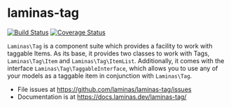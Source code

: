 # laminas-tag

[![Build Status](https://travis-ci.com/laminas/laminas-tag.svg?branch=master)](https://travis-ci.com/laminas/laminas-tag)
[![Coverage Status](https://coveralls.io/repos/github/laminas/laminas-tag/badge.svg?branch=master)](https://coveralls.io/github/laminas/laminas-tag?branch=master)

`Laminas\Tag` is a component suite which provides a facility to work with taggable
Items. As its base, it provides two classes to work with Tags, `Laminas\Tag\Item`
and `Laminas\Tag\ItemList`. Additionally, it comes with the interface
`Laminas\Tag\TaggableInterface`, which allows you to use any of your models as a
taggable item in conjunction with `Laminas\Tag`.


- File issues at https://github.com/laminas/laminas-tag/issues
- Documentation is at https://docs.laminas.dev/laminas-tag/
